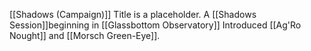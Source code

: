 [[Shadows (Campaign)]]
Title is a placeholder. 
A [[Shadows Session]]beginning in [[Glassbottom Observatory]]
Introduced [[Ag'Ro Nought]] and [[Morsch Green-Eye]].
